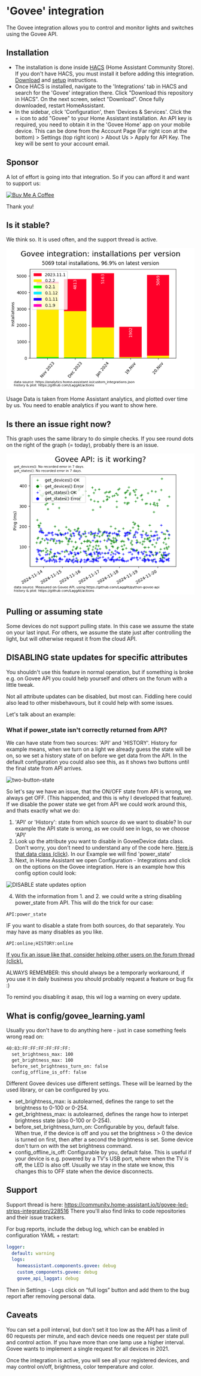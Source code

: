 # 'Govee' integration

The Govee integration allows you to control and monitor lights and switches using the Govee API.

## Installation

* The installation is done inside [HACS](https://hacs.xyz/) (Home Assistant Community Store). If you don't have HACS, you must install it before adding this integration. [Download]([https://hacs.xyz/docs/use/download/download/) and [setup](https://hacs.xyz/docs/use/configuration/basic/) instructions.
* Once HACS is installed, navigate to the 'Integrations' tab in HACS and search for the 'Govee' integration there. Click "Download this repository in HACS". On the next screen, select "Download". Once fully downloaded, restart HomeAssistant.
* In the sidebar, click 'Configuration', then 'Devices & Services'. Click the + icon to add "Govee" to your Home Assistant installation. An API key
is required, you need to obtain it in the 'Govee Home' app on your mobile device. This can be done from the Account Page (Far right icon at the bottom) > Settings (top right icon) > About Us > Apply for API Key. The key will be sent to your account email.

## Sponsor

A lot of effort is going into that integration. So if you can afford it and want to support us:

<a href="https://www.buymeacoffee.com/LaggAt" target="_blank"><img src="https://cdn.buymeacoffee.com/buttons/v2/default-yellow.png" alt="Buy Me A Coffee" style="height: 60px !important;width: 217px !important;" ></a>

Thank you!

## Is it stable?

We think so. It is used often, and the support thread is active.

![usage statistics per version](https://raw.githubusercontent.com/LaggAt/actions/main/output/goveestats_installations.png)

Usage Data is taken from Home Assistant analytics, and plotted over time by us. You need to enable analytics if you want to show here.

## Is there an issue right now?

This graph uses the same library to do simple checks. If you see round dots on the right of the graph (= today), probably there is an issue.

![Govee API running?](https://raw.githubusercontent.com/LaggAt/actions/main/output/govee-api-up.png)

## Pulling or assuming state

Some devices do not support pulling state. In this case we assume the state on your last input.
For others, we assume the state just after controlling the light, but will otherwise request it from the cloud API.

## DISABLING state updates for specific attributes

You shouldn't use this feature in normal operation, but if something is broke e.g. on Govee API you could help yourself and others on the forum with a little tweak.

Not all attribute updates can be disabled, but most can. Fiddling here could also lead to other misbehavours, but it could help with some issues.

Let's talk about an example:

### What if power_state isn't correctly returned from API?

We can have state from two sources: 'API' and 'HISTORY'. History for example means, when we turn on a light we already guess the state will be on, so we set a history state of on before we get data from the API. In the default configuration you could also see this, as it shows two buttons until the final state from API arrives.

![two-button-state](https://community-assets.home-assistant.io/original/3X/d/7/d7d2ee09520672e7671fdeed5bb461fcfaab8493.png)

So let's say we have an issue, that the ON/OFF state from API is wrong, we always get OFF. (This happended, and this is why I developed that feature). If we disable the power state we get from API we could work around this, and thats exactly what we do:

1. 'API' or 'History': state from which source do we want to disable? In our example the API state is wrong, as we could see in logs, so we choose 'API'
2. Look up the attribute you want to disable in GoveeDevice data class. Don't worry, you don't need to understand any of the code here. [Here is that data class (click)](https://github.com/LaggAt/python-govee-api/blob/master/govee_api_laggat/govee_dtos.py). In our Example we will find 'power_state'
3. Next, in Home Assistant we open Configuration - Integrations and click on the options on the Govee integration. Here is an example how this config option could look:

![DISABLE state updates option](https://community-assets.home-assistant.io/original/3X/6/c/6cffe0de8b100ef4efc0e460482ff659b8f9444c.png)

4. With the information from 1. and 2. we could write a string disabling power_state from API. This will do the trick for our case:
```
API:power_state
```

IF you want to disable a state from both sources, do that separately. You may have as many disables as you like.
```
API:online;HISTORY:online
```

[If you fix an issue like that, consider helping other users on the forum thread (click).](https://community.home-assistant.io/t/govee-integration/228516/438?u=laggat)

ALWAYS REMEMBER: this should always be a temporarly workaround, if you use it in daily business you should probably request a feature or bug fix :)

To remind you disabling it asap, this wil log a warning on every update.

## What is config/govee_learning.yaml

Usually you don't have to do anything here - just in case something feels wrong read on:

```
40:83:FF:FF:FF:FF:FF:FF:
  set_brightness_max: 100
  get_brightness_max: 100
  before_set_brightness_turn_on: false
  config_offline_is_off: false
```

Different Govee devices use different settings. These will be learned by the used library, or can be configured by you.

* set_brightness_max: is autolearned, defines the range to set the brightness to 0-100 or 0-254.
* get_brightness_max: is autolearned, defines the range how to interpet brightness state (also 0-100 or 0-254).
* before_set_brightness_turn_on: Configurable by you, default false. When true, if the device is off and you set the brightness > 0 the device is turned on first, then after a second the brightness is set. Some device don't turn on with the set brightness command.
* config_offline_is_off: Configurable by you, default false. This is useful if your device is e.g. powered by a TV's USB port, where when the TV is off, the LED is also off. Usually we stay in the state we know, this changes this to OFF state when the device disconnects.

## Support

Support thread is here: <https://community.home-assistant.io/t/govee-led-strips-integration/228516>
There you'll also find links to code repositories and their issue trackers.

For bug reports, include the debug log, which can be enabled in configuration YAML + restart:

```YAML
logger:
  default: warning
  logs:
    homeassistant.components.govee: debug
    custom_components.govee: debug
    govee_api_laggat: debug
```

Then in Settings - Logs click on “full logs” button and add them to the bug report after removing personal data.

## Caveats

You can set a poll interval, but don't set it too low as the API has a limit of 60 requests per minute, and each device needs one request per state pull and control action.
If you have more than one lamp use a higher interval. Govee wants to implement a single request for all devices in 2021.

Once the integration is active, you will see all your registered devices, and may control on/off, brightness, color temperature and color.
